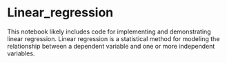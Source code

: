 # Linear_regression
This notebook likely includes code for implementing and demonstrating linear regression. Linear regression is a statistical method for modeling the relationship between a dependent variable and one or more independent variables.
